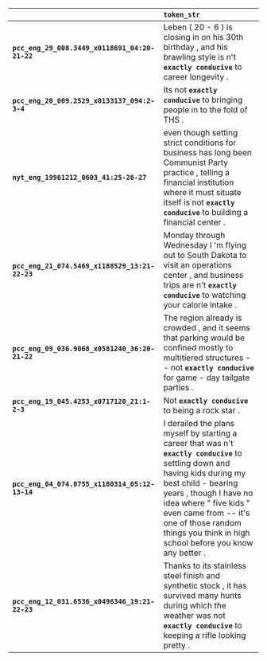 |                                                | `token_str`                                                                                                                                                                                                                                                                                                       |
|:-----------------------------------------------|:------------------------------------------------------------------------------------------------------------------------------------------------------------------------------------------------------------------------------------------------------------------------------------------------------------------|
| **`pcc_eng_29_008.3449_x0118691_04:20-21-22`** | Leben ( 20 - 6 ) is closing in on his 30th birthday , and his brawling style is n't __``exactly conducive``__ to career longevity .                                                                                                                                                                               |
| **`pcc_eng_20_009.2529_x0133137_094:2-3-4`**   | Its not __``exactly conducive``__ to bringing people in to the fold of THS .                                                                                                                                                                                                                                      |
| **`nyt_eng_19961212_0603_41:25-26-27`**        | even though setting strict conditions for business has long been Communist Party practice , telling a financial institution where it must situate itself is not __``exactly conducive``__ to building a financial center .                                                                                        |
| **`pcc_eng_21_074.5469_x1188529_13:21-22-23`** | Monday through Wednesday I 'm flying out to South Dakota to visit an operations center , and business trips are n't __``exactly conducive``__ to watching your calorie intake .                                                                                                                                   |
| **`pcc_eng_09_036.9068_x0581240_36:20-21-22`** | The region already is crowded , and it seems that parking would be confined mostly to multitiered structures -- not __``exactly conducive``__ for game - day tailgate parties .                                                                                                                                   |
| **`pcc_eng_19_045.4253_x0717120_21:1-2-3`**    | Not __``exactly conducive``__ to being a rock star .                                                                                                                                                                                                                                                              |
| **`pcc_eng_04_074.0755_x1180314_05:12-13-14`** | I derailed the plans myself by starting a career that was n't __``exactly conducive``__ to settling down and having kids during my best child - bearing years , though I have no idea where " five kids " even came from -- it's one of those random things you think in high school before you know any better . |
| **`pcc_eng_12_031.6536_x0496346_19:21-22-23`** | Thanks to its stainless steel finish and synthetic stock , it has survived many hunts during which the weather was not __``exactly conducive``__ to keeping a rifle looking pretty .                                                                                                                              |